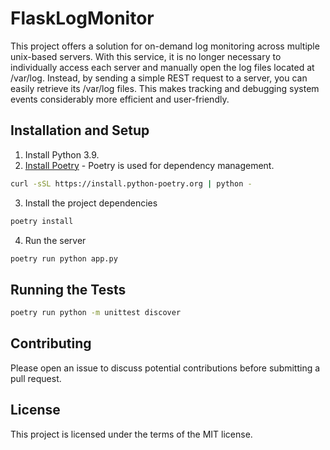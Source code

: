 # FlaskLogMonitor

This project offers a solution for on-demand log monitoring across multiple unix-based servers. With this service, it is no longer necessary to individually access each server and manually open the log files located at /var/log. Instead, by sending a simple REST request to a server, you can easily retrieve its /var/log files. This makes tracking and debugging system events considerably more efficient and user-friendly.

## Installation and Setup

1. Install Python 3.9.
2. [Install Poetry](https://python-poetry.org/docs/#installation) - Poetry is used for dependency management.

```bash
curl -sSL https://install.python-poetry.org | python -
```
3. Install the project dependencies
```bash
poetry install
```

4. Run the server
```bash
poetry run python app.py
```


## Running the Tests

```bash
poetry run python -m unittest discover
```

## Contributing

Please open an issue to discuss potential contributions before submitting a pull request.

## License

This project is licensed under the terms of the MIT license.

